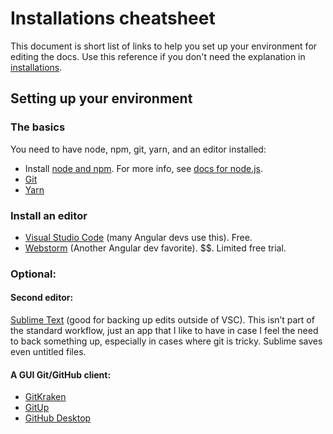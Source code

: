 # Installations cheatsheet

This document is short list of links to help you set up your environment for editing the docs. Use this reference if you don't need the explanation in [installations](installations.md).

## Setting up your environment

### The basics
You need to have node, npm, git, yarn, and an editor installed:

* Install [node and npm](https://www.npmjs.com/get-npm?utm_source=house&utm_medium=homepage&utm_campaign=free%20orgs&utm_term=Install%20npm). For more info, see [docs for node.js](https://nodejs.org/en/).
* [Git](https://git-scm.com/)
* [Yarn](https://yarnpkg.com/lang/en/docs/install/)


### Install an editor
* [Visual Studio Code](https://code.visualstudio.com/) (many Angular devs use this). Free.
* [Webstorm](https://www.jetbrains.com/webstorm/) (Another Angular dev favorite). $$. Limited free trial.


### Optional:

#### Second editor:
[Sublime Text](https://www.sublimetext.com/3) (good for backing up edits outside of VSC). This isn’t part of the standard workflow, just an app that I like to have in case I feel the need to back something up, especially in cases where git is tricky. Sublime saves even untitled files. 


#### A GUI Git/GitHub client:

* [GitKraken](https://www.gitkraken.com/) 
* [GitUp](http://gitup.co/)
* [GitHub Desktop](https://desktop.github.com/)


